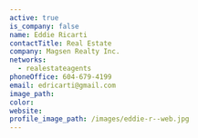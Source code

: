 ```yaml
---
active: true
is_company: false
name: Eddie Ricarti
contactTitle: Real Estate
company: Magsen Realty Inc.
networks:
  - realestateagents
phoneOffice: 604-679-4199
email: edricarti@gmail.com
image_path:
color:
website:
profile_image_path: /images/eddie-r--web.jpg
---
```



